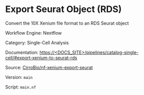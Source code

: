 # Export Seurat Object (RDS)

Convert the 10X Xenium file format to an RDS Seurat object


Workflow Engine: Nextflow


Category: Single-Cell Analysis


Documentation: [https://<DOCS_SITE>/pipelines/catalog-single-cell/#export-xenium-to-seurat-rds](https://<DOCS_SITE>/pipelines/catalog-single-cell/#export-xenium-to-seurat-rds)


Source: [CirroBio/nf-xenium-export-seurat](CirroBio/nf-xenium-export-seurat)


Version: `main`


Script: `main.nf`
